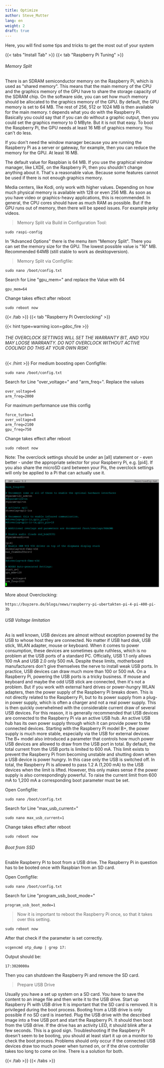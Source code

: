 ```yaml
---
title: Optimize
author: Steve_Mutter
lang: en
weight: 2
draft: true
---
```


Here, you will find some tips and tricks to get the most out of your system

{{< tabs "Install Tab" >}}
{{< tab "Raspberry Pi Tuning" >}}

###### Memory Split

There is an SDRAM semiconductor memory on the Raspberry Pi, which is used as "shared memory". This means that the main memory of the CPU and the graphics memory of the GPU have to share the storage capacity of the SDRAM chip. On the software side, you can set how much memory should be allocated to the graphics memory of the GPU. By default, the GPU memory is set to 64 MB. The rest of 256, 512 or 1024 MB is then available for the main memory. t depends what you do with the Raspberry Pi. Basically you could say that if you can do without a graphic output, then you could set the graphics memory to 0 MByte. But it is not that easy. To boot the Raspberry Pi, the GPU needs at least 16 MB of graphics memory. You can't do less.

If you don't need the window manager because you are running the Raspberry Pi as a server or gateway, for example, then you can reduce the memory for the GPU. At least 16 MB.

The default value for Raspbian is 64 MB. If you use the graphical window manager, like LXDE, on the Raspberry Pi, then you shouldn't change anything about it. That's a reasonable value. Because some features cannot be used if there is not enough graphics memory.

Media centers, like Kodi, only work with higher values. Depending on how much physical memory is available with 128 or even 256 MB. As soon as you have video or graphics-heavy applications, this is recommended. In general, the CPU cores should have as much RAM as possible. But if the GPU runs out of memory, then there will be speed issues. For example jerky videos.

> Memory Split via Build in Configuration Tool:

```
sudo raspi-config
```

In “Advanced Options" there is the menu item "Memory Split". There you can set the memory size for the GPU. The lowest possible value is "16" MB. Recommended 64MB (still stable to work as desktopversion).

> Memory Split via Configfile:

```
sudo nano /boot/config.txt
```

Search for Line "gpu_mem=" and replace the Value with 64

```
gpu_mem=64
```

Change takes effect after reboot

```
sudo reboot now
```

{{< /tab >}}
{{< tab "Raspberry Pi Overclocking" >}}

{{< hint type=warning icon=gdoc_fire >}}

###### THE OVERCLOCK SETTINGS WILL SET THE WARRANTY BIT, AND YOU MAY LOOSE WARRANTY. DO NOT OVERCLOCK WITHOUT ACTIVE COOLING! DO THIS AT YOUR OWN RISK!

{{< /hint >}}
For medium boosting open Configfile:

```
sudo nano /boot/config.txt
```

Search for Line "over_voltage=" and "arm_freq=". Replace the values

```
over_voltage=6
arm_freq=2000
```

For maximum performance use this config

```
force_turbo=1
over_voltage=8
arm_freq=2100
gpu_freq=750
```

Change takes effect after reboot

```
sudo reboot now
```

Note: The overclock settings should be under an [all] statement or - even better -
under the appropriate selector for your Raspberry Pi, e.g. [pi4]. If you also share
the microSD card between your Pis, the overclock settings will only be applied to a
Pi that can actually use it.

![](https://github.com/SteveMutter/autodarts-Community-Docs/blob/main/source/image10.png)

More about Overclocking:

```
https://buyzero.de/blogs/news/raspberry-pi-ubertakten-pi-4-pi-400-pi-3b
```

###### USB Voltage limitation

As is well known, USB devices are almost without exception powered by the USB to whose host they are connected. No matter if USB hard disk, USB stick, WLAN adapter, mouse or keyboard. When it comes to power consumption, these devices are sometimes quite ruthless, which is no problem at the USB ports of a standard PC. Officially, USB 1.1 only allows 100 mA and USB 2.0 only 500 mA. Despite these limits, motherboard manufacturers don't give themselves the nerve to install weak USB ports. In practice, USB devices can draw much more than 100 or 500 mA. On a Raspberry Pi, powering the USB ports is a tricky business. If mouse and keyboard and maybe the odd USB stick are connected, then it's not a problem. But if you work with external hard drives or power-hungry WLAN adapters, then the power supply of the Raspberry Pi breaks down. This is not directly related to the Raspberry Pi, but to its power supply from a plug-in power supply, which is often a charger and not a real power supply. This is then quickly overwhelmed with the considerable current draw of several USB devices. For this reason, it is generally recommended that USB devices
are connected to the Raspberry Pi via an active USB hub. An active USB hub has its own power supply through which it can provide power to the connected devices. Starting with the Raspberry Pi model B+, the power supply is much more stable, especially via the USB for external devices. The B+ model also introduced a parameter that controls how much power USB devices are allowed to draw from the USB port in total. By default, the total current from the USB ports is limited to 600 mA. This limit exists to prevent the Raspberry Pi from becoming unstable and shutting down when a USB device is power hungry. In this case only the USB is switched off. In total, the Raspberry Pi is allowed to pass 1.2 A (1,200 mA) to the USB devices when the limit is lifted. However, this only makes sense if the power supply is also correspondingly powerful. To raise the current limit from 600 mA to 1,200 mA a corresponding boot parameter must be set.

Open Configfile:

```
sudo nano /boot/config.txt
```

Search for Line "max_usb_current="

```
sudo nano max_usb_current=1
```

Change takes effect after reboot

```
sudo reboot now
```

###### Boot from SSD

Enable Raspberry Pi to boot from a USB drive. The Raspberry Pi in question has to be booted once with Raspbian from an SD card.

Open Configfile:

```
sudo nano /boot/config.txt
```

Search for Line "program_usb_boot_mode="

```
program_usb_boot_mode=1
```

> Now it is important to reboot the Raspberry Pi once, so that it takes over this setting.

```
sudo reboot now
```

After that check if the parameter is set correctly.

```
vcgencmd otp_dump | grep 17:
```

Output should be:

```
17:3020000a
```

Then you can shutdown the Raspberry Pi and remove the SD card.

> Prepare USB Drive

Usually you have a set up system on a SD card. You have to save the content to an image file and then write it to the USB drive. Start up Raspberry Pi with USB drive It is important that the SD card is removed. It is privileged during the boot process. Booting from a USB drive is only possible if no SD card is inserted. Plug the USB drive with the described image into a free USB port and start the Raspberry Pi. It should then boot from the USB drive. If the drive has an activity LED, it should blink after a few seconds. This is a good sign. Troubleshooting If the Raspberry Pi doesn't seem to be booting, you should at least start it up on a monitor to check the boot process. Problems should only occur if the connected USB devices draw too much power when turned on, or if the drive controller takes too long to come on line. There is a solution for both.

{{< /tab >}}
{{< /tabs >}}
